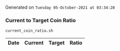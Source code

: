 Generated on `Tuesday 05-October-2021 at 03:34:28`

### Current to Target Coin Ratio
`current_coin_ratio.sh`

Date|Current|Target|Ratio
---|---|---|---
